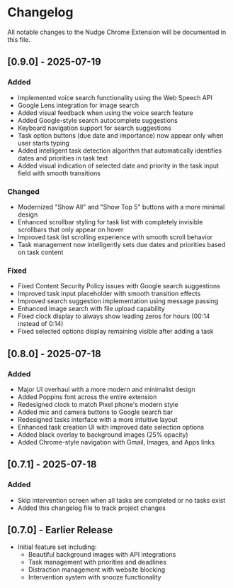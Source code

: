 # Changelog

All notable changes to the Nudge Chrome Extension will be documented in this file.

## [0.9.0] - 2025-07-19

### Added
- Implemented voice search functionality using the Web Speech API
- Google Lens integration for image search
- Added visual feedback when using the voice search feature
- Added Google-style search autocomplete suggestions
- Keyboard navigation support for search suggestions
- Task option buttons (due date and importance) now appear only when user starts typing
- Added intelligent task detection algorithm that automatically identifies dates and priorities in task text
- Added visual indication of selected date and priority in the task input field with smooth transitions

### Changed
- Modernized "Show All" and "Show Top 5" buttons with a more minimal design
- Enhanced scrollbar styling for task list with completely invisible scrollbars that only appear on hover
- Improved task list scrolling experience with smooth scroll behavior
- Task management now intelligently sets due dates and priorities based on task content

### Fixed
- Fixed Content Security Policy issues with Google search suggestions
- Improved task input placeholder with smooth transition effects
- Improved search suggestion implementation using message passing
- Enhanced image search with file upload capability
- Fixed clock display to always show leading zeros for hours (00:14 instead of 0:14)
- Fixed selected options display remaining visible after adding a task

## [0.8.0] - 2025-07-18

### Added
- Major UI overhaul with a more modern and minimalist design
- Added Poppins font across the entire extension
- Redesigned clock to match Pixel phone's modern style
- Added mic and camera buttons to Google search bar
- Redesigned tasks interface with a more intuitive layout
- Enhanced task creation UI with improved date selection options
- Added black overlay to background images (25% opacity)
- Added Chrome-style navigation with Gmail, Images, and Apps links

## [0.7.1] - 2025-07-18

### Added
- Skip intervention screen when all tasks are completed or no tasks exist
- Added this changelog file to track project changes

## [0.7.0] - Earlier Release

- Initial feature set including:
  - Beautiful background images with API integrations
  - Task management with priorities and deadlines
  - Distraction management with website blocking
  - Intervention system with snooze functionality
